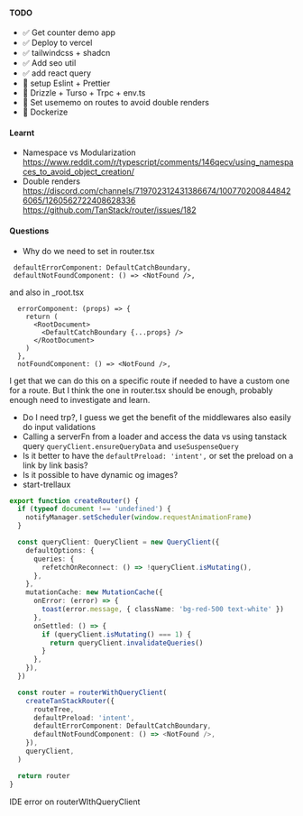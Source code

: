 
#### TODO
- ✅ Get counter demo app 
- ✅ Deploy to vercel
- ✅ tailwindcss + shadcn
- ✅ Add seo util
- ✅ add react query
- 🚧 setup Eslint + Prettier
- 🚧 Drizzle + Turso + Trpc + env.ts
- 🚧 Set usememo on routes to avoid double renders
- 🚧 Dockerize

#### Learnt
- Namespace vs Modularization https://www.reddit.com/r/typescript/comments/146qecv/using_namespaces_to_avoid_object_creation/
- Double renders
  https://discord.com/channels/719702312431386674/1007702008448426065/1260562722408628336
  https://github.com/TanStack/router/issues/182
#### Questions
- Why do we need to set in router.tsx
```
 defaultErrorComponent: DefaultCatchBoundary,
 defaultNotFoundComponent: () => <NotFound />,
```
and also in _root.tsx
```
  errorComponent: (props) => {
    return (
      <RootDocument>
        <DefaultCatchBoundary {...props} />
      </RootDocument>
    )
  },
  notFoundComponent: () => <NotFound />,
```
I get that we can do this on a specific route if needed to have a custom one for a route. 
But I think the one in router.tsx should be enough, probably enough need to investigate and learn. 
- Do I need trp?, I guess we get the benefit of the middlewares also easily do input validations
- Calling a serverFn from a loader and access the data vs using tanstack query `queryClient.ensureQueryData` and `useSuspenseQuery`
- Is it better to have the `defaultPreload: 'intent',` or set the preload on a link by link basis?
- Is it possible to have dynamic og images?
- start-trellaux
```ts
export function createRouter() {
  if (typeof document !== 'undefined') {
    notifyManager.setScheduler(window.requestAnimationFrame)
  }

  const queryClient: QueryClient = new QueryClient({
    defaultOptions: {
      queries: {
        refetchOnReconnect: () => !queryClient.isMutating(),
      },
    },
    mutationCache: new MutationCache({
      onError: (error) => {
        toast(error.message, { className: 'bg-red-500 text-white' })
      },
      onSettled: () => {
        if (queryClient.isMutating() === 1) {
          return queryClient.invalidateQueries()
        }
      },
    }),
  })

  const router = routerWithQueryClient(
    createTanStackRouter({
      routeTree,
      defaultPreload: 'intent',
      defaultErrorComponent: DefaultCatchBoundary,
      defaultNotFoundComponent: () => <NotFound />,
    }),
    queryClient,
  )

  return router
}
```
IDE error on routerWIthQueryClient